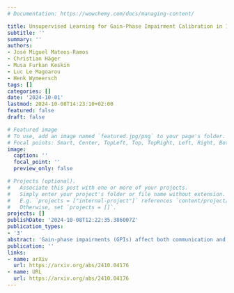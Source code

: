 ```yaml
---
# Documentation: https://wowchemy.com/docs/managing-content/

title: Unsupervised Learning for Gain-Phase Impairment Calibration in ISAC Systems
subtitle: ''
summary: ''
authors:
- José Miguel Mateos-Ramos
- Christian Häger
- Musa Furkan Keskin
- Luc Le Magoarou
- Henk Wymeersch
tags: []
categories: []
date: '2024-10-01'
lastmod: 2024-10-08T14:23:10+02:00
featured: false
draft: false

# Featured image
# To use, add an image named `featured.jpg/png` to your page's folder.
# Focal points: Smart, Center, TopLeft, Top, TopRight, Left, Right, BottomLeft, Bottom, BottomRight.
image:
  caption: ''
  focal_point: ''
  preview_only: false

# Projects (optional).
#   Associate this post with one or more of your projects.
#   Simply enter your project's folder or file name without extension.
#   E.g. `projects = ["internal-project"]` references `content/project/deep-learning/index.md`.
#   Otherwise, set `projects = []`.
projects: []
publishDate: '2024-10-08T12:22:35.386007Z'
publication_types:
- '3'
abstract: 'Gain-phase impairments (GPIs) affect both communication and sensing in 6G integrated sensing and communication (ISAC). We study the effect of GPIs in a single-input, multiple-output orthogonal frequency-division multiplexing ISAC system and develop a model-based unsupervised learning approach to simultaneously (i) estimate the gain-phase errors and (ii) localize sensing targets. The proposed method is based on the optimal maximum a-posteriori ratio test for a single target. Results show that the proposed approach can effectively estimate the gain-phase errors and yield similar position estimation performance as the case when the impairments are fully known.'
publication: ''
links:
- name: arXiv
  url: https://arxiv.org/abs/2410.04176
- name: URL
  url: https://arxiv.org/abs/2410.04176
---
```

